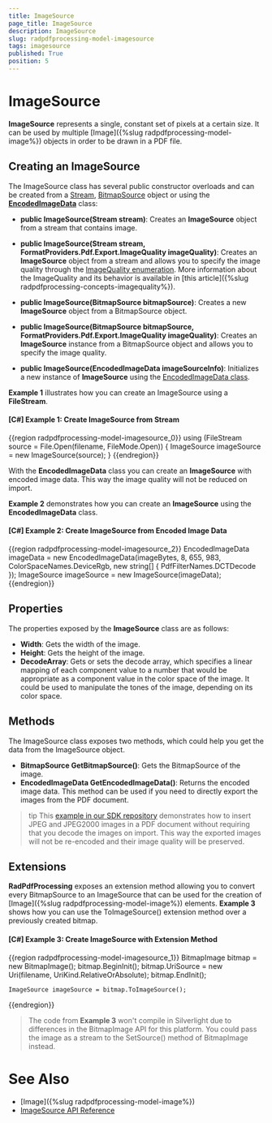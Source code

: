 ```yaml
---
title: ImageSource
page_title: ImageSource
description: ImageSource
slug: radpdfprocessing-model-imagesource
tags: imagesource
published: True
position: 5
---
```


# ImageSource



__ImageSource__ represents a single, constant set of pixels at a certain size. It can be used by multiple [Image]({%slug radpdfprocessing-model-image%}) objects in order to be drawn in a PDF file.
      

## Creating an ImageSource

The ImageSource class has several public constructor overloads and can be created from a [Stream](http://msdn.microsoft.com/en-us/library/system.io.stream(v=vs.110).aspx), [BitmapSource](http://msdn.microsoft.com/en-us/library/system.windows.media.imaging.bitmapsource(v=vs.110).aspx) object or using the [__EncodedImageData__](http://docs.telerik.com/devtools/wpf/api/html/T_Telerik_Windows_Documents_Fixed_Model_Resources_EncodedImageData.htm) class:

* __public ImageSource(Stream stream)__: Creates an __ImageSource__ object from a stream that contains image.

* __public ImageSource(Stream stream, FormatProviders.Pdf.Export.ImageQuality imageQuality)__: Creates an __ImageSource__ object from a stream and allows you to specify the image quality through the [ImageQuality enumeration](http://docs.telerik.com/devtools/wpf/api/html/T_Telerik_Windows_Documents_Fixed_FormatProviders_Pdf_Export_ImageQuality.htm). More information about the ImageQuality and its behavior is available in [this article]({%slug radpdfprocessing-concepts-imagequality%}).

* __public ImageSource(BitmapSource bitmapSource)__: Creates a new __ImageSource__ object from a BitmapSource object.

* __public ImageSource(BitmapSource bitmapSource, FormatProviders.Pdf.Export.ImageQuality imageQuality)__: Creates an __ImageSource__ instance from a BitmapSource object and allows you to specify the image quality.

* __public ImageSource(EncodedImageData imageSourceInfo)__: Initializes a new instance of __ImageSource__ using the  [EncodedImageData class](http://docs.telerik.com/devtools/wpf/api/html/T_Telerik_Windows_Documents_Fixed_Model_Resources_EncodedImageData.htm).
        

__Example 1__ illustrates how you can create an ImageSource using a __FileStream__.
        

#### __[C#] Example 1: Create ImageSource from Stream__

{{region radpdfprocessing-model-imagesource_0}}
    using (FileStream source = File.Open(filename, FileMode.Open))
    {
        ImageSource imageSource = new ImageSource(source);
    }
{{endregion}}


With the __EncodedImageData__ class you can create an __ImageSource__ with encoded image data. This way the image quality will not be reduced on import.

__Example 2__ demonstrates how you can create an __ImageSource__ using the __EncodedImageData__ class.
        

#### __[C#] Example 2: Create ImageSource from Encoded Image Data__
{{region radpdfprocessing-model-imagesource_2}}
	EncodedImageData imageData = new EncodedImageData(imageBytes, 8, 655, 983, ColorSpaceNames.DeviceRgb, new string[] { PdfFilterNames.DCTDecode });
	ImageSource imageSource = new ImageSource(imageData);
{{endregion}}

## Properties

The properties exposed by the **ImageSource** class are as follows:

* **Width**: Gets the width of the image.
* **Height**: Gets the height of the image.
* **DecodeArray**: Gets or sets the decode array, which specifies a linear mapping of each component value to a number that would be appropriate as a component value in the color space of the image. It could be used to manipulate the tones of the image, depending on its color space.

## Methods

The ImageSource class exposes two methods, which could help you get the data from the ImageSource object.

* __BitmapSource GetBitmapSource()__: Gets the BitmapSource of the image.
* __EncodedImageData GetEncodedImageData()__: Returns the encoded image data. This method can be used if you need to directly export the images from the PDF document.

>tip This [example in our SDK repository](https://github.com/telerik/xaml-sdk/tree/master/PdfProcessing/CreateDocumentWithImages) demonstrates how to insert JPEG and JPEG2000 images in a PDF document without requiring that you decode the images on import. This way the exported images will not be re-encoded and their image quality will be preserved.

## Extensions

__RadPdfProcessing__ exposes an extension method allowing you to convert every BitmapSource to an ImageSource that can be used for the creation of [Image]({%slug radpdfprocessing-model-image%}) elements. __Example 3__ shows how you can use the ToImageSource() extension method over a previously created bitmap.
        

#### __[C#] Example 3: Create ImageSource with Extension Method__

{{region radpdfprocessing-model-imagesource_1}}
    BitmapImage bitmap = new BitmapImage();
    bitmap.BeginInit();
    bitmap.UriSource = new Uri(filename, UriKind.RelativeOrAbsolute);
    bitmap.EndInit();

    ImageSource imageSource = bitmap.ToImageSource();
{{endregion}}

>The code from __Example 3__ won't compile in Silverlight due to differences in the BitmapImage API for this platform. You could pass the image as a stream to the SetSource() method of BitmapImage instead.

# See Also

 * [Image]({%slug radpdfprocessing-model-image%})
 * [ImageSource API Reference](http://docs.telerik.com/devtools/wpf/api/html/T_Telerik_Windows_Documents_Fixed_Model_Resources_ImageSource.htm)
